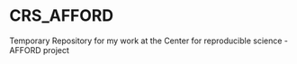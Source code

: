 # CRS_AFFORD
Temporary Repository for my work at the Center for reproducible science - AFFORD project
